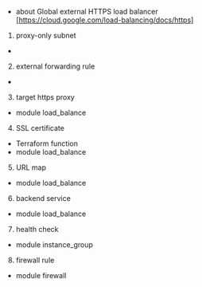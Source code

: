 - about Global external HTTPS load balancer
[https://cloud.google.com/load-balancing/docs/https]
1. proxy-only subnet
- 
2. external forwarding rule
- 
3. target https proxy
- module load_balance
4. SSL certificate
- Terraform function
- module load_balance
5. URL map
- module load_balance
6. backend service
- module load_balance
7. health check
- module instance_group
8. firewall rule
- module firewall